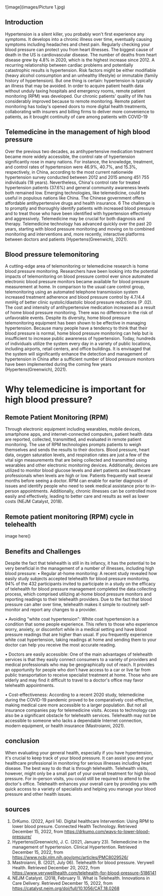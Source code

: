 ![image](images/Picture 1.jpg)

## Introduction
Hypertension is a silent killer, you probably won't first experience any symptoms. It develops into a chronic illness over time, eventually causing symptoms including headaches and chest pain.
Regularly checking your blood pressure can protect you from heart illnesses.
The biggest cause of death in the US is cardiovascular disease. The number of deaths from heart disease grew by 4.8% in 2020, which is the highest increase since 2012.
A recurring relationship between cardiac problems and potentially catastrophic results is hypertension. Risk factors might be either modifiable (heavy alcohol consumption and an unhealthy lifestyle) or immutable (family history of hypertension). But one thing is certain: hypertension is typically an illness that may be avoided.
In order to acquire patient health data without unduly taxing hospitals and emergency rooms, remote patient monitoring (RPM) was developed. Our chronic patients' quality of life has considerably improved because to remote monitoring. Remote patient monitoring has today's opened doors to more digital health treatments, collaborating with insurers and billing firms to deliver more convenience to patients, as it brought continuity of care among patients with COVID-19

## Telemedicine in the management of high blood pressure
Over the previous two decades, as antihypertensive medication treatment became more widely accessible, the control rate of hypertension significantly rose in many nations. For instance, the knowledge, treatment, and control rates of hypertension were 46.9%, 40.7%, and 15.3%, respectively, in China, according to the most current nationwide hypertension survey conducted between 2012 and 2015 among 451 755 individuals (18 years). Nevertheless, China's control rate for treated hypertension patients (37.6%) and general community awareness levels both remained low.
Emerging technologies, like telemedicine, could be useful in populous nations like China. The Chinese government offers affordable antihypertensive drugs and health insurance. 6 The challenge is to promptly and thoroughly identify patients with increased blood pressure and to treat those who have been identified with hypertension effectively and aggressively. Telemedicine may be crucial for both diagnosis and therapy. Telemedicine technology has advanced quickly over the past 20 years, starting with blood pressure monitoring and moving on to combined monitoring and interventions and, more recently, interactive platforms between doctors and patients  (Hypertens(Greenwich), 2021).

## Blood pressure telemonitoring 
A cutting-edge area of telemonitoring or telemedicine research is home blood pressure monitoring. Researchers have been looking into the potential impacts of telemonitoring on blood pressure control ever since automated electronic blood pressure monitors became available for blood pressure measurement at home. In comparison to the usual care control group, telemonitoring using an automated telephone transmission system increased treatment adherence and blood pressure control by 4.7/4.4 mmHg of better clinic systolic/diastolic blood pressure reductions (P .02). The cost and intensity of antihypertensive medication increased as a result of home blood pressure monitoring. There was no difference in the risk of unfavorable events. Despite its diversity, home blood pressure telemonitoring equipment has been shown to be effective in managing hypertension. Because many people have a tendency to think that their blood pressure is normal, home blood pressure monitoring can help but is insufficient to increase public awareness of hypertension. Today, hundreds of individuals utilize the system every day in a variety of public locations, including airports, retail centers, and office buildings. It is envisaged that the system will significantly enhance the detection and management of hypertension in China after a sufficient number of blood pressure monitors have been implemented during the coming few years (Hypertens(Greenwich), 2021).  

# Why telemedicine is important for high blood pressure? 
## Remote Patient Monitoring (RPM)
Through electronic equipment including wearables, mobile devices, smartphone apps, and internet-connected computers, patient health data are reported, collected, transmitted, and evaluated in remote patient monitoring. The use of RPM technologies prompts patients to weigh themselves and sends the results to their doctors. Blood pressure, heart data, oxygen saturation levels, and respiration rates are just a few of the vital sign measurements that are being collected and transmitted using wearables and other electronic monitoring devices. Additionally, devices are utilized to monitor blood glucose levels and alert patients and healthcare professionals when levels are high or low. Patients frequently wait several months before seeing a doctor. RPM can enable for earlier diagnosis of issues and identify people who need to seek medical assistance prior to in-person appointments. Additionally, chronic illnesses can be controlled more easily and effectively, leading to better care and results as well as lower costs (NEJM Catalyst, 2018).


## Remote patient monitoring (RPM) cycle in telehealth
image here()


## Benefits and Challenges
Despite the fact that telehealth is still in its infancy, it has the potential to be very beneficial in the management of a number of illnesses, including high blood pressure:
•	Regular at-home monitoring: A recent study revealed how easily study subjects accepted telehealth for blood pressure monitoring. 94% of the 432 participants invited to participate in a study on the efficacy of telehealth for blood pressure management completed the data collecting process, which comprised utilizing at-home blood pressure monitors and reporting readings to their telehealth providers.
Due to the fact that blood pressure can alter over time, telehealth makes it simple to routinely self-monitor and report any changes to a provider.

•	Avoiding "white coat hypertension": White coat hypertension is a condition that some people experience. This refers to those who experience worry, anxiety, or discomfort while in a medical setting and have blood pressure readings that are higher than usual. If you frequently experience white coat hypertension, taking readings at home and sending them to your doctor can help you receive the most accurate reading.

•	Doctors are easily accessible: One of the main advantages of telehealth services is that they easily connect consumers to a variety of providers and medical professionals who may be geographically out of reach. It provides an opportunity for people who don't have access to a car or live far from public transportation to receive specialist treatment at home. Those who are elderly and may find it difficult to travel to a doctor's office may favor telehealth appointments.

•	Cost-effectiveness: According to a recent 2020 study, telemedicine during the COVID-19 pandemic proved to be comparatively cost-effective, making medical care more accessible to a larger population.
But not all insurance companies pay for telemedicine visits. Access to technology can also be a significant obstacle for telehealth services. Telehealth may not be accessible to someone who lacks a dependable Internet connection, modern equipment, or health insurance (Mastroianni, 2021).

## conclusion
When evaluating your general health, especially if you have hypertension, it's crucial to keep track of your blood pressure. It can assist you and your healthcare professional in monitoring for serious illnesses including heart disease. The best way to do that is through telehealth.
Telehealth visits, however, might only be a small part of your overall treatment for high blood pressure. For in-person visits, you could still be required to attend to the doctor's office. Telehealth enhances your overall care by providing you with quick access to a variety of specialists and helping you manage your blood pressure and other health issues.

## sources
1. DrKumo. (2022, April 14). Digital healthcare Intervention: Using RPM to lower blood presure. Connected Health Technology. Retrieved December 15, 2022, from https://drkumo.com/ways-to-lower-blood-pressure/
2. Hypertens(Greenwich), J. C. (2021, January 23). Telemedicine in the management of hypertension. Clinical Hypertention. Retrieved December 15, 2022, from https://www.ncbi.nlm.nih.gov/pmc/articles/PMC8029526/
3. Mastroianni, B. (2021, July 06). Telehealth for blood pressure. Verywell Health. Retrieved December 20, 2022, from https://www.verywellhealth.com/telehealth-for-blood-pressure-5186141
4. NEJM Catalyst. (2018, February 1). What is Telehealth. Innovations in Care Delivery. Retrieved December 15, 2022, from https://catalyst.nejm.org/doi/full/10.1056/CAT.18.0268
